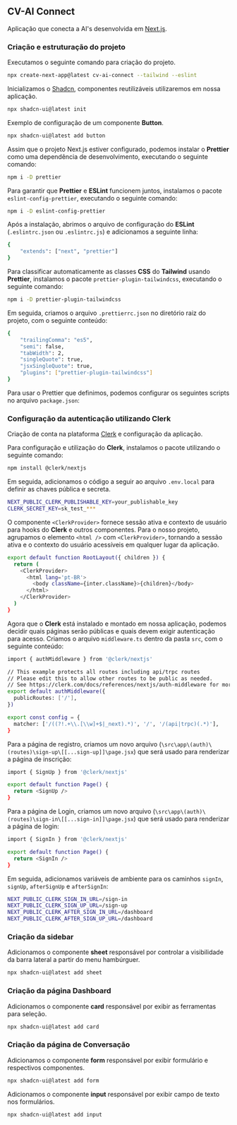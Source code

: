 ## CV-AI Connect

Aplicação que conecta a AI's desenvolvida em [Next.js](https://nextjs.org/).

### Criação e estruturação do projeto

Executamos o seguinte comando para criação do projeto.

```bash
npx create-next-app@latest cv-ai-connect --tailwind --eslint
```

Inicializamos o [Shadcn](https://ui.shadcn.com/), componentes reutilizáveis utilizaremos em nossa aplicação.

```bash
npx shadcn-ui@latest init
```

Exemplo de configuração de um componente **Button**.

```bash
npx shadcn-ui@latest add button
```

Assim que o projeto Next.js estiver configurado, podemos instalar o **Prettier** como uma dependência de desenvolvimento, executando o seguinte comando:

```bash
npm i -D prettier
```

Para garantir que **Prettier** e **ESLint** funcionem juntos, instalamos o pacote `eslint-config-prettier`, executando o seguinte comando:

```bash
npm i -D eslint-config-prettier
```

Após a instalação, abrimos o arquivo de configuração do **ESLint** (`.eslintrc.json` ou `.eslintrc.js`) e adicionamos a seguinte linha:

```bash
{
    "extends": ["next", "prettier"]
}
```

Para classificar automaticamente as classes **CSS** do **Tailwind** usando **Prettier**, instalamos o pacote `prettier-plugin-tailwindcss`, executando o seguinte comando:

```bash
npm i -D prettier-plugin-tailwindcss
```

Em seguida, criamos o arquivo `.prettierrc.json` no diretório raiz do projeto, com o seguinte conteúdo:

```bash
{
    "trailingComma": "es5",
    "semi": false,
    "tabWidth": 2,
    "singleQuote": true,
    "jsxSingleQuote": true,
    "plugins": ["prettier-plugin-tailwindcss"]
}
```

Para usar o Prettier que definimos, podemos configurar os seguintes scripts no arquivo `package.json`:

### Configuração da autenticação utilizando Clerk

Criação de conta na plataforma [Clerk](https://clerk.com) e configuração da aplicação.

Para configuração e utilização do **Clerk**, instalamos o pacote utilizando o seguinte comando:

```bash
npm install @clerk/nextjs
```

Em seguida, adicionamos o código a seguir ao arquivo `.env.local` para definir as chaves pública e secreta.

```bash
NEXT_PUBLIC_CLERK_PUBLISHABLE_KEY=​your_publishable_key​
CLERK_SECRET_KEY=​sk_test_***
```

O componente `<ClerkProvider>` fornece sessão ativa e contexto de usuário para hooks do **Clerk** e outros componentes. Para o nosso projeto, agrupamos o elemento `<html />` com `<ClerkProvider>`, tornando a sessão ativa e o contexto do usuário acessíveis em qualquer lugar da aplicação.

```bash
export default function RootLayout({ children }) {
  return (
    <ClerkProvider>
      <html lang='pt-BR'>
        <body className={inter.className}>{children}</body>
      </html>
    </ClerkProvider>
  )
}
```

Agora que o **Clerk** está instalado e montado em nossa aplicação, podemos decidir quais páginas serão públicas e quais devem exigir autenticação para acesso. Criamos o arquivo `middleware.ts` dentro da pasta `src`, com o seguinte conteúdo:

```bash
import { authMiddleware } from '@clerk/nextjs'

// This example protects all routes including api/trpc routes
// Please edit this to allow other routes to be public as needed.
// See https://clerk.com/docs/references/nextjs/auth-middleware for more information about configuring your Middleware
export default authMiddleware({
  publicRoutes: ['/'],
})

export const config = {
  matcher: ['/((?!.+\\.[\\w]+$|_next).*)', '/', '/(api|trpc)(.*)'],
}
```

Para a página de registro, criamos um novo arquivo (`\src\app\(auth)\(routes)\sign-up\[[...sign-up]]\page.jsx`) que será usado para renderizar a página de inscrição:

```bash
import { SignUp } from '@clerk/nextjs'

export default function Page() {
  return <SignUp />
}
```

Para a página de Login, criamos um novo arquivo (`\src\app\(auth)\(routes)\sign-in\[[...sign-in]]\page.jsx`) que será usado para renderizar a página de login:

```bash
import { SignIn } from '@clerk/nextjs'

export default function Page() {
  return <SignIn />
}
```

Em seguida, adicionamos variáveis de ambiente para os caminhos `signIn`, `signUp`, `afterSignUp` e `afterSignIn`:

```bash
NEXT_PUBLIC_CLERK_SIGN_IN_URL=/sign-in
NEXT_PUBLIC_CLERK_SIGN_UP_URL=/sign-up
NEXT_PUBLIC_CLERK_AFTER_SIGN_IN_URL=/dashboard
NEXT_PUBLIC_CLERK_AFTER_SIGN_UP_URL=/dashboard
```

### Criação da sidebar

Adicionamos o componente **sheet** responsável por controlar a visibilidade da barra lateral a partir do menu hambúrguer.

```bash
npx shadcn-ui@latest add sheet
```

### Criação da página Dashboard

Adicionamos o componente **card** responsável por exibir as ferramentas para seleção.

```bash
npx shadcn-ui@latest add card
```

### Criação da página de Conversação

Adicionamos o componente **form** responsável por exibir formulário e respectivos componentes.

```bash
npx shadcn-ui@latest add form
```

Adicionamos o componente **input** responsável por exibir campo de texto nos formulários.

```bash
npx shadcn-ui@latest add input
```
